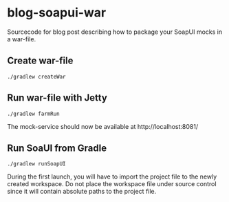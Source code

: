 # blog-soapui-war
Sourcecode for blog post describing how to package your SoapUI mocks in a war-file.

## Create war-file
```
./gradlew createWar
```

## Run war-file with Jetty
```
./gradlew farmRun
```
The mock-service should now be available at http://localhost:8081/


## Run SoaUI from Gradle
```
./gradlew runSoapUI
```
During the first launch, you will have to import the project file to the newly created workspace. Do not place the workspace file under source control since it will contain absolute paths to the project file.
